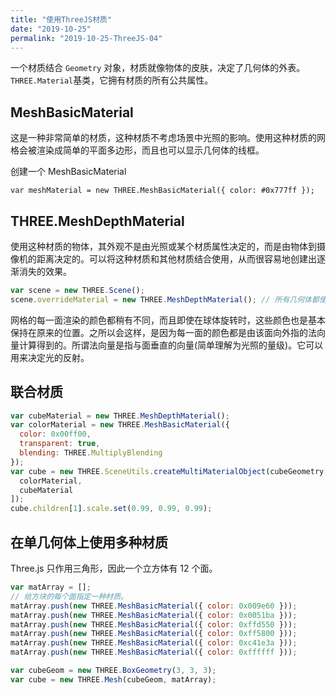 ```yaml
---
title: "使用ThreeJS材质"
date: "2019-10-25"
permalink: "2019-10-25-ThreeJS-04"
---
```


一个材质结合 `Geometry` 对象，材质就像物体的皮肤，决定了几何体的外表。
`THREE.Material`基类，它拥有材质的所有公共属性。

## MeshBasicMaterial

这是一种非常简单的材质，这种材质不考虑场景中光照的影响。使用这种材质的网格会被渲染成简单的平面多边形，而且也可以显示几何体的线框。

创建一个 MeshBasicMaterial

`var meshMaterial = new THREE.MeshBasicMaterial({ color: #0x777ff });`

## THREE.MeshDepthMaterial

使用这种材质的物体，其外观不是由光照或某个材质属性决定的，而是由物体到摄像机的距离决定的。可以将这种材质和其他材质结合使用，从而很容易地创建出逐渐消失的效果。

```js
var scene = new THREE.Scene();
scene.overrideMaterial = new THREE.MeshDepthMaterial(); // 所有几何体都使用 MeshDepth材质
```

网格的每一面渲染的颜色都稍有不同，而且即使在球体旋转时，这些颜色也是基本保持在原来的位置。之所以会这样，是因为每一面的颜色都是由该面向外指的法向量计算得到的。所谓法向量是指与面垂直的向量(简单理解为光照的量级)。它可以用来决定光的反射。

## 联合材质

```js
var cubeMaterial = new THREE.MeshDepthMaterial();
var colorMaterial = new THREE.MeshBasicMaterial({
  color: 0x00ff00,
  transparent: true,
  blending: THREE.MultiplyBlending
});
var cube = new THREE.SceneUtils.createMultiMaterialObject(cubeGeometry, [
  colorMaterial,
  cubeMaterial
]);
cube.children[1].scale.set(0.99, 0.99, 0.99);
```

## 在单几何体上使用多种材质

Three.js 只作用三角形，因此一个立方体有 12 个面。

```js
var matArray = [];
// 给方块的每个面指定一种材质。
matArray.push(new THREE.MeshBasicMaterial({ color: 0x009e60 }));
matArray.push(new THREE.MeshBasicMaterial({ color: 0x0051ba }));
matArray.push(new THREE.MeshBasicMaterial({ color: 0xffd550 }));
matArray.push(new THREE.MeshBasicMaterial({ color: 0xff5800 }));
matArray.push(new THREE.MeshBasicMaterial({ color: 0xc41e3a }));
matArray.push(new THREE.MeshBasicMaterial({ color: 0xffffff }));

var cubeGeom = new THREE.BoxGeometry(3, 3, 3);
var cube = new THREE.Mesh(cubeGeom, matArray);
```
